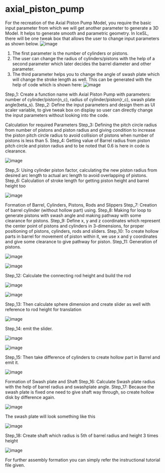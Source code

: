 # axial_piston_pump
For the recreation of the Axial Piston Pump Model, you require the basic input parameter from which we will get another parameter to generate a 3D Model. It helps to generate smooth and parametric geometry. In IceSL, there will be one tweak box that allows the user to change input parameters as shown below.
![image](https://github.com/NachiKachoriya/axial_piston_pump/assets/136236455/2af1a6c3-4924-41f6-9a79-cb97ae2fdcd2)
1. The first parameter is the number of cylinders or pistons.
2. The user can change the radius of cylinders/pistons with the help of a second parameter which later decides the barrel diameter and other parameter.
3. The third parameter helps you to change the angle of swash plate which will change the stroke length as well.
This can be generated with the help of code which is shown here:
![image](https://github.com/NachiKachoriya/axial_piston_pump/assets/136236455/af52a9bd-1a06-487f-acf8-b6072d08880f)

Step_1: Create a function name with Axial Piston Pump with parameters: number of cylinder/piston(n_c), radius of cylinder/piston(r_c), swash plate angle(beta_s).
Step_2: Define the input parameters and design them as UI scaler variable, to give tweak box on display so user can directly change the input parameters without looking into the code.

Calculation for required Parameters
Step_3: Defining the pitch circle radius from number of pistons and piston radius and giving condition to increase the piston pitch circle radius to avoid collision of pistons when number of pistons is less than 5.
Step_4: Getting value of Barrel radius from piston pitch circle and piston radius and to be noted that 0.6 is here in code is clearance.

![image](https://github.com/NachiKachoriya/axial_piston_pump/assets/136236455/be49fc0f-10a4-4f30-a760-55dc89480d26)

Step_5: Using cylinder piston factor, calculating the new piston radius from desired arc length to actual arc length to avoid overlapping of pistons.
Step_6: Calculation of stroke length for getting piston height and barrel height too

![image](https://github.com/NachiKachoriya/axial_piston_pump/assets/136236455/c575b915-50a7-4456-ba39-a83181c6df28)

Formation of Barrel, Cylinders, Pistons, Rods and Slippers
Step_7: Creation of barrel cylinder (without hollow part) using.
Step_8: Making for loop to generate pistons with swash angle and making pathway with some clearance for pistons.
Step_9: Define x, y and z coordinates which represent the center point of pistons and cylinders in 3-dimensions, for proper positioning of pistons, cylinders, rods and sliders.
Step_10: To create hollow parts in barrel for movement of piston within it, we use x and y coordinates and give some clearance to give pathway for piston.
Step_11: Generation of pistons.

![image](https://github.com/NachiKachoriya/axial_piston_pump/assets/136236455/205bcf5f-c3c4-4524-bea9-c25741f41358)

![image](https://github.com/NachiKachoriya/axial_piston_pump/assets/136236455/d38fad49-91db-428d-a4d4-a2346ce68c5f)

Step_12: Calculate the connecting rod height and build the rod

![image](https://github.com/NachiKachoriya/axial_piston_pump/assets/136236455/3957505a-5fca-4806-96c4-e3feed1d1aa9)

![image](https://github.com/NachiKachoriya/axial_piston_pump/assets/136236455/1edddcf2-c019-4953-8313-caf8441bf162)

Step_13: Then calculate sphere dimension and create slider as well with reference to rod height for translation

![image](https://github.com/NachiKachoriya/axial_piston_pump/assets/136236455/96dbfef9-d6fb-412a-ab56-9e3699ace575)

Step_14: emit the slider.

![image](https://github.com/NachiKachoriya/axial_piston_pump/assets/136236455/2cdea586-19b3-41e4-bd16-3a4b43ee739a)

![image](https://github.com/NachiKachoriya/axial_piston_pump/assets/136236455/26aa26e9-711e-4fb5-bbd6-5d4f53da8e8b)

Step_15: Then take difference of cylinders to create hollow part in Barrel and emit it.

![image](https://github.com/NachiKachoriya/axial_piston_pump/assets/136236455/724f6ed3-cca9-4b5f-a375-ace8a1596d9c)

Formation of Swash plate and Shaft
Step_16: Calculate Swash plate radius with the help of barrel radius and swashplate angle.
Step_17: Because the swash plate is fixed one need to give shaft way through, so create hollow disk by difference again.

![image](https://github.com/NachiKachoriya/axial_piston_pump/assets/136236455/ff8fb413-cd58-4e14-a140-c3fea64be682)

The swash plate will look something like this

![image](https://github.com/NachiKachoriya/axial_piston_pump/assets/136236455/7a0da82f-4516-41ca-a838-19fc247f765a)

Step_18: Create shaft which radius is 5th of barrel radius and height 3 times height

![image](https://github.com/NachiKachoriya/axial_piston_pump/assets/136236455/f4c78d03-5bfa-4543-9f85-20c3eb593bb3)

For further assembly formation you can simply refer the instructional tutorial file given.

